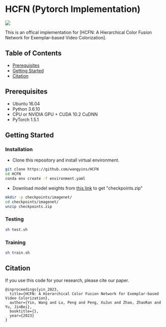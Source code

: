 # HCFN (Pytorch Implementation)

![](https://github.com/wangyins/HCFN/blob/main/sample_videos/outputs/case1.gif)

This is an offical implementation for [HCFN: A Hierarchical Color Fusion Network for Exemplar-based Video Colorization].
## Table of Contents

- [Prerequisites](#Prerequisites)
- [Getting Started](#Getting-Started)
- [Citation](#Citation)

## Prerequisites
- Ubuntu 16.04
- Python 3.6.10
- CPU or NVIDIA GPU + CUDA 10.2 CuDNN
- PyTorch 1.5.1

## Getting Started

### Installation
- Clone this repository and install virtual environment.
```bash
git clone https://github.com/wangyins/HCFN
cd HCFN
conda env create -f environment.yaml
```
- Download model weights from <a href="https://drive.google.com/file/d/1r2SY8j8lzuN7vyzYjlehSy-Tsw05RKdl/view?usp=sharing">this link</a> to get "checkpoints.zip"
```bash
mkdir -p checkpoints/imagenet/
cd checkpoints/imagenet/
unzip checkpoints.zip
```
### Testing
```bash
sh test.sh
```
### Training
```bash
sh train.sh
```
## Citation
If you use this code for your research, please cite our paper.
```
@inproceedings{yin_2023,
  title={HCFN: A Hierarchical Color Fusion Network for Exemplar-based Video Colorization},
  author={Yin, Wang and Lu, Peng and Peng, XuJun and Zhao, ZhaoRan and Yu, JinBei},
  booktitle={},
  year={2023}
}
```
